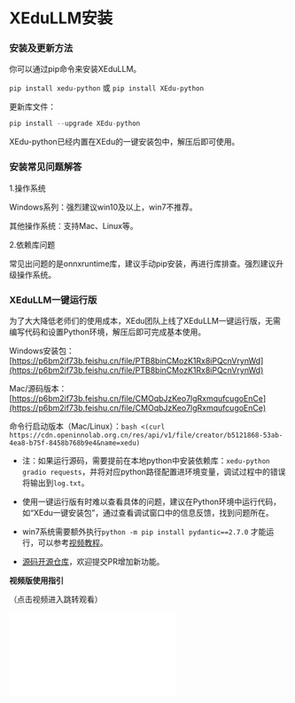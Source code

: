 # XEduLLM安装

### 安装及更新方法

你可以通过pip命令来安装XEduLLM。

`pip install xedu-python` 或 `pip install XEdu-python`

更新库文件：

```python
pip install --upgrade XEdu-python
```

XEdu-python已经内置在XEdu的一键安装包中，解压后即可使用。

### 安装常见问题解答

1.操作系统

Windows系列：强烈建议win10及以上，win7不推荐。

其他操作系统：支持Mac、Linux等。

2.依赖库问题

常见出问题的是onnxruntime库，建议手动pip安装，再进行库排查。强烈建议升级操作系统。

### XEduLLM一键运行版

为了大大降低老师们的使用成本，XEdu团队上线了XEduLLM一键运行版，无需编写代码和设置Python环境，解压后即可完成基本使用。

Windows安装包：[https://p6bm2if73b.feishu.cn/file/PTB8binCMozK1Rx8iPQcnVrynWd](https://p6bm2if73b.feishu.cn/file/PTB8binCMozK1Rx8iPQcnVrynWd)

Mac/源码版本：[https://p6bm2if73b.feishu.cn/file/CMOqbJzKeo7lgRxmqufcugoEnCe](https://p6bm2if73b.feishu.cn/file/CMOqbJzKeo7lgRxmqufcugoEnCe)

命令行启动版本（Mac/Linux）：`bash <(curl https://cdn.openinnolab.org.cn/res/api/v1/file/creator/b5121868-53ab-4ea8-b75f-8458b768b9e4&name=xedu)`

- 注：如果运行源码，需要提前在本地python中安装依赖库：`xedu-python gradio requests`，并将对应python路径配置进环境变量，调试过程中的错误将输出到`log.txt`。

- 使用一键运行版有时难以查看具体的问题，建议在Python环境中运行代码，如“XEdu一键安装包”，通过查看调试窗口中的信息反馈，找到问题所在。

- win7系统需要额外执行`python -m pip install pydantic==2.7.0` 才能运行，可以参考[视频教程](https://www.bilibili.com/video/BV1EEHretE3m)。

- [源码开源仓库](https://github.com/EasonQYS/XEduLLM-tools)，欢迎提交PR增加新功能。

**视频版使用指引**

（点击视频进入跳转观看）

<iframe src="//player.bilibili.com/player.html?isOutside=true&aid=112994499431048&bvid=BV12tWsePEmA&cid=500001656107517&p=1" scrolling="no" border="0" frameborder="no" framespacing="0" allowfullscreen="true"></iframe>
